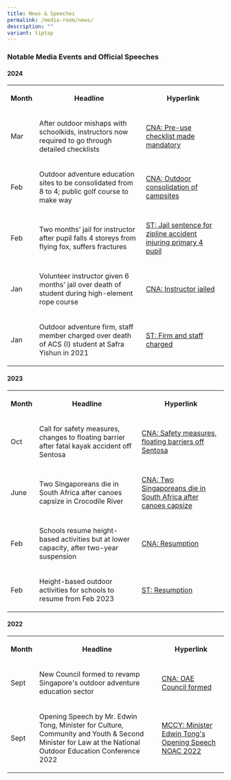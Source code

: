 ```yaml
---
title: News & Speeches
permalink: /media-room/news/
description: ""
variant: tiptap
---
```

<h3><strong>Notable Media Events and Official Speeches</strong></h3>
<h4>2024</h4>
<table>
<tbody>
<tr>
<th rowspan="1" colspan="1">
<p>Month</p>
</th>
<th rowspan="1" colspan="1">
<p>Headline</p>
</th>
<th rowspan="1" colspan="1">
<p>Hyperlink</p>
</th>
</tr>
<tr>
<td rowspan="1" colspan="1">
<p>Mar</p>
</td>
<td rowspan="1" colspan="1">
<p>After outdoor mishaps with schoolkids, instructors now required to go
through detailed checklists</p>
</td>
<td rowspan="1" colspan="1">
<p><a href="https://www.channelnewsasia.com/singapore/outdoor-instructors-checklists-schools-students-rope-course-flying-fox-4191296" rel="noopener noreferrer nofollow" target="_blank">CNA: Pre-use checklist made mandatory</a>
</p>
</td>
</tr>
<tr>
<td rowspan="1" colspan="1">
<p>Feb</p>
</td>
<td rowspan="1" colspan="1">
<p>Outdoor adventure education sites to be consolidated from 8 to 4; public
golf course to make way</p>
</td>
<td rowspan="1" colspan="1">
<p><a href="https://www.channelnewsasia.com/singapore/mandai-golf-course-outdoor-adventure-learning-centre-sites-moe-4141566" rel="noopener noreferrer nofollow" target="_blank">CNA: Outdoor consolidation of campsites</a>
</p>
</td>
</tr>
<tr>
<td rowspan="1" colspan="1">
<p>Feb</p>
</td>
<td rowspan="1" colspan="1">
<p>Two months’ jail for instructor after pupil falls 4 storeys from flying
fox, suffers fractures</p>
</td>
<td rowspan="1" colspan="1">
<p><a href="https://www.straitstimes.com/singapore/two-months-jail-for-instructor-after-pupil-falls-4-storeys-from-flying-fox-suffers-fractures" rel="noopener noreferrer nofollow" target="_blank">ST: Jail sentence for zipline accident injuring primary 4 pupil</a>
</p>
</td>
</tr>
<tr>
<td rowspan="1" colspan="1">
<p>Jan</p>
</td>
<td rowspan="1" colspan="1">
<p>Volunteer instructor given 6 months' jail over death of student during
high-element rope course</p>
</td>
<td rowspan="1" colspan="1">
<p><a href="https://www.channelnewsasia.com/singapore/safra-instructor-acsi-student-rope-obstacle-course-death-4047391" rel="noopener noreferrer nofollow" target="_blank">CNA: Instructor jailed</a>
</p>
</td>
</tr>
<tr>
<td rowspan="1" colspan="1">
<p>Jan</p>
</td>
<td rowspan="1" colspan="1">
<p>Outdoor adventure firm, staff member charged over death of ACS (I) student
at Safra Yishun in 2021</p>
</td>
<td rowspan="1" colspan="1">
<p><a href="https://www.straitstimes.com/singapore/courts-crime/outdoor-adventure-learning-company-and-staff-member-charged-over-2021-student-death-at-yishun-safra" rel="noopener noreferrer nofollow" target="_blank">ST: Firm and staff charged</a>
</p>
</td>
</tr>
</tbody>
</table>
<h4>2023</h4>
<table>
<tbody>
<tr>
<th rowspan="1" colspan="1">
<p>Month</p>
</th>
<th rowspan="1" colspan="1">
<p>Headline</p>
</th>
<th rowspan="1" colspan="1">
<p>Hyperlink</p>
</th>
</tr>
<tr>
<td rowspan="1" colspan="1">
<p>Oct</p>
</td>
<td rowspan="1" colspan="1">
<p>Call for safety measures, changes to floating barrier after fatal kayak
accident off Sentosa</p>
</td>
<td rowspan="1" colspan="1">
<p><a href="/https://www.channelnewsasia.com/singapore/kayak-accident-sentosa-floating-sea-blue-barrier-safety-3882881" rel="noopener noreferrer nofollow" target="_blank">CNA: Safety measures, floating barriers off Sentosa</a>
</p>
</td>
</tr>
<tr>
<td rowspan="1" colspan="1">
<p>June</p>
</td>
<td rowspan="1" colspan="1">
<p>Two Singaporeans die in South Africa after canoes capsize in Crocodile
River</p>
</td>
<td rowspan="1" colspan="1">
<p><a href="https://www.channelnewsasia.com/singapore/two-singapore-tourists-die-canoe-south-africa-crocodile-river-drown-3574351" rel="noopener noreferrer nofollow" target="_blank">CNA: Two Singaporeans die in South Africa after canoes capsize</a>
</p>
</td>
</tr>
<tr>
<td rowspan="1" colspan="1">
<p>Feb</p>
</td>
<td rowspan="1" colspan="1">
<p>Schools resume height-based activities but at lower capacity, after two-year
suspension</p>
</td>
<td rowspan="1" colspan="1">
<p><a href="https://www.channelnewsasia.com/singapore/schools-resume-height-based-activities-lower-capacity-after-two-year-suspension-3246221" rel="noopener noreferrer nofollow" target="_blank">CNA: Resumption</a>
</p>
</td>
</tr>
<tr>
<td rowspan="1" colspan="1">
<p>Feb</p>
</td>
<td rowspan="1" colspan="1">
<p>Height-based outdoor activities for schools to resume from Feb 2023</p>
</td>
<td rowspan="1" colspan="1">
<p><a href="https://www.straitstimes.com/singapore/height-based-outdoor-activities-for-schools-to-resume-from-feb-2023" rel="noopener noreferrer nofollow" target="_blank">ST: Resumption</a>
</p>
</td>
</tr>
</tbody>
</table>
<h4>2022</h4>
<table>
<tbody>
<tr>
<th rowspan="1" colspan="1">
<p>Month</p>
</th>
<th rowspan="1" colspan="1">
<p>Headline</p>
</th>
<th rowspan="1" colspan="1">
<p>Hyperlink</p>
</th>
</tr>
<tr>
<td rowspan="1" colspan="1">
<p>Sept</p>
</td>
<td rowspan="1" colspan="1">
<p>New Council formed to revamp Singapore's outdoor adventure education sector</p>
</td>
<td rowspan="1" colspan="1">
<p><a href="https://www.channelnewsasia.com/singapore/council-outdoor-adventure-education-safety-infrastructure-2955191" rel="noopener noreferrer nofollow" target="_blank">CNA: OAE Council formed</a>
</p>
</td>
</tr>
<tr>
<td rowspan="1" colspan="1">
<p>Sept</p>
</td>
<td rowspan="1" colspan="1">
<p>Opening Speech by Mr. Edwin Tong, Minister for Culture, Community and
Youth &amp; Second Minister for Law at the National Outdoor Education Conference
2022</p>
</td>
<td rowspan="1" colspan="1">
<p><a href="https://www.mccy.gov.sg/about-us/news-and-resources/speeches/2022/nov/national-outdoor-education-conference-2022-on-22-september-2022" rel="noopener noreferrer nofollow" target="_blank">MCCY: Minister Edwin Tong's Opening Speech NOAC 2022</a>
</p>
</td>
</tr>
</tbody>
</table>
<h4></h4>
<p></p>